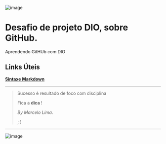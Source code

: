 ![image](https://user-images.githubusercontent.com/30661697/176339964-519bbfc4-2e82-48e7-9d98-117deebad199.png)



# Desafio de projeto DIO, sobre GitHub.
 Aprendendo GitHUb com DIO 
 
 ## Links Úteis 
 
**[Sintaxe Markdown](https://www.markdownguide.org/)** 
 
 
 <hr>

> Sucesso é resultado de foco com disciplina <p>
> Fica a **dica** ! <p>
*By Marcelo Lima*. <p>
 ; )
 
 <hr>
 
 ![image](https://user-images.githubusercontent.com/30661697/176432804-5feee1b9-1623-4ab7-9e3d-555286cf46cc.png)


